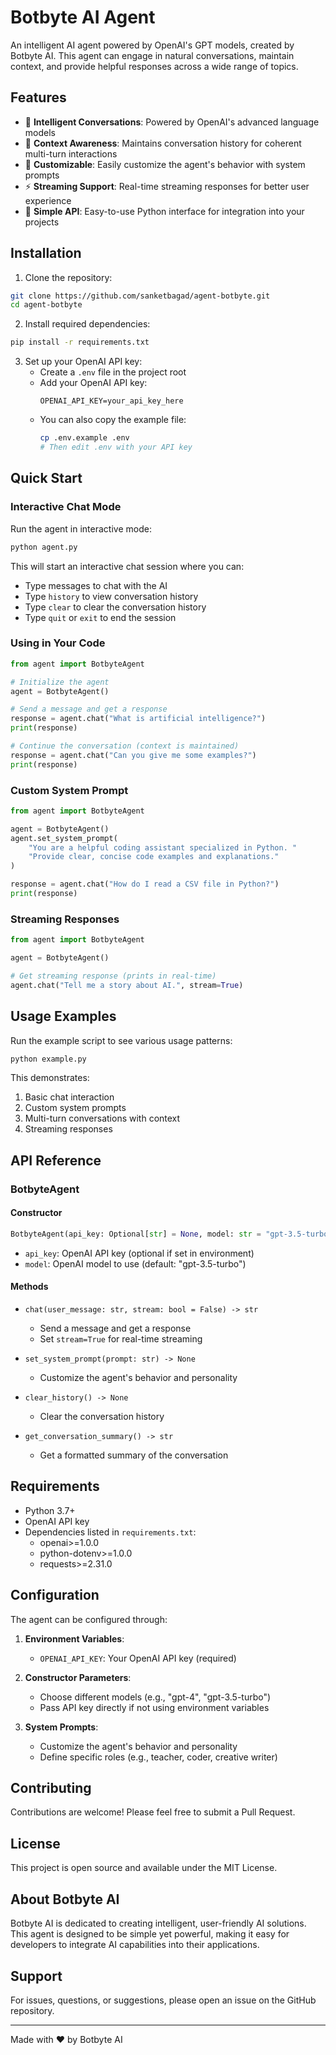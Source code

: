 # Botbyte AI Agent

An intelligent AI agent powered by OpenAI's GPT models, created by Botbyte AI. This agent can engage in natural conversations, maintain context, and provide helpful responses across a wide range of topics.

## Features

- 🤖 **Intelligent Conversations**: Powered by OpenAI's advanced language models
- 💬 **Context Awareness**: Maintains conversation history for coherent multi-turn interactions
- 🎨 **Customizable**: Easily customize the agent's behavior with system prompts
- ⚡ **Streaming Support**: Real-time streaming responses for better user experience
- 🔧 **Simple API**: Easy-to-use Python interface for integration into your projects

## Installation

1. Clone the repository:
```bash
git clone https://github.com/sanketbagad/agent-botbyte.git
cd agent-botbyte
```

2. Install required dependencies:
```bash
pip install -r requirements.txt
```

3. Set up your OpenAI API key:
   - Create a `.env` file in the project root
   - Add your OpenAI API key:
     ```
     OPENAI_API_KEY=your_api_key_here
     ```
   - You can also copy the example file:
     ```bash
     cp .env.example .env
     # Then edit .env with your API key
     ```

## Quick Start

### Interactive Chat Mode

Run the agent in interactive mode:

```bash
python agent.py
```

This will start an interactive chat session where you can:
- Type messages to chat with the AI
- Type `history` to view conversation history
- Type `clear` to clear the conversation history
- Type `quit` or `exit` to end the session

### Using in Your Code

```python
from agent import BotbyteAgent

# Initialize the agent
agent = BotbyteAgent()

# Send a message and get a response
response = agent.chat("What is artificial intelligence?")
print(response)

# Continue the conversation (context is maintained)
response = agent.chat("Can you give me some examples?")
print(response)
```

### Custom System Prompt

```python
from agent import BotbyteAgent

agent = BotbyteAgent()
agent.set_system_prompt(
    "You are a helpful coding assistant specialized in Python. "
    "Provide clear, concise code examples and explanations."
)

response = agent.chat("How do I read a CSV file in Python?")
print(response)
```

### Streaming Responses

```python
from agent import BotbyteAgent

agent = BotbyteAgent()

# Get streaming response (prints in real-time)
agent.chat("Tell me a story about AI.", stream=True)
```

## Usage Examples

Run the example script to see various usage patterns:

```bash
python example.py
```

This demonstrates:
1. Basic chat interaction
2. Custom system prompts
3. Multi-turn conversations with context
4. Streaming responses

## API Reference

### BotbyteAgent

#### Constructor

```python
BotbyteAgent(api_key: Optional[str] = None, model: str = "gpt-3.5-turbo")
```

- `api_key`: OpenAI API key (optional if set in environment)
- `model`: OpenAI model to use (default: "gpt-3.5-turbo")

#### Methods

- `chat(user_message: str, stream: bool = False) -> str`
  - Send a message and get a response
  - Set `stream=True` for real-time streaming

- `set_system_prompt(prompt: str) -> None`
  - Customize the agent's behavior and personality

- `clear_history() -> None`
  - Clear the conversation history

- `get_conversation_summary() -> str`
  - Get a formatted summary of the conversation

## Requirements

- Python 3.7+
- OpenAI API key
- Dependencies listed in `requirements.txt`:
  - openai>=1.0.0
  - python-dotenv>=1.0.0
  - requests>=2.31.0

## Configuration

The agent can be configured through:

1. **Environment Variables**:
   - `OPENAI_API_KEY`: Your OpenAI API key (required)

2. **Constructor Parameters**:
   - Choose different models (e.g., "gpt-4", "gpt-3.5-turbo")
   - Pass API key directly if not using environment variables

3. **System Prompts**:
   - Customize the agent's behavior and personality
   - Define specific roles (e.g., teacher, coder, creative writer)

## Contributing

Contributions are welcome! Please feel free to submit a Pull Request.

## License

This project is open source and available under the MIT License.

## About Botbyte AI

Botbyte AI is dedicated to creating intelligent, user-friendly AI solutions. This agent is designed to be simple yet powerful, making it easy for developers to integrate AI capabilities into their applications.

## Support

For issues, questions, or suggestions, please open an issue on the GitHub repository.

---

Made with ❤️ by Botbyte AI